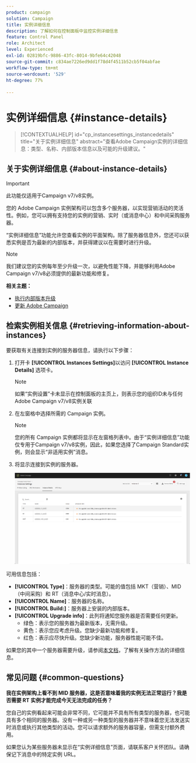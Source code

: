 ```yaml
---
product: campaign
solution: Campaign
title: 实例详细信息
description: 了解如何在控制面板中监控实例详细信息
feature: Control Panel
role: Architect
level: Experienced
exl-id: 02819bfc-9886-43fc-8014-9bfe64c42048
source-git-commit: c834ae7226ed9dd1f78d4f4511b52cb5f04abfae
workflow-type: tm+mt
source-wordcount: '529'
ht-degree: 77%

---
```


# 实例详细信息 {#instance-details}

>[!CONTEXTUALHELP]
>id="cp_instancesettings_instancedetails"
>title="关于实例详细信息"
>abstract="查看Adobe Campaign实例的详细信息：类型、名称、内部版本信息以及可能的升级建议。"

## 关于实例详细信息 {#about-instance-details}

>[!IMPORTANT]
>
>此功能仅适用于Campaign v7/v8实例。

您的 Adobe Campaign 实例架构可以包含多个服务器，以实现营销活动的灵活性。例如，您可以拥有支持您的实例的营销、实时（或消息中心）和中间采购服务器。

“实例详细信息”功能允许您查看实例的平面架构。除了服务器信息外，您还可以获悉实例是否为最新的内部版本，并获得建议以在需要时进行升级。

>[!NOTE]
>
>我们建议您的实例每年至少升级一次，以避免性能下降，并能够利用Adobe Campaign v7/v8必须提供的最新功能和修复。

**相关主题：**

* [执行内部版本升级](https://docs.campaign.adobe.com/doc/AC/getting_started/EN/buildUpgrade.html)
* [更新 Adobe Campaign](https://docs.campaign.adobe.com/doc/AC/en/PRO_Updating_Adobe_Campaign_Introduction.html)

## 检索实例相关信息 {#retrieving-information-about-instances}

要获取有关连接到实例的服务器信息，请执行以下步骤：

1. 打开卡 **[!UICONTROL Instances Settings]**&#x200B;以访问 **[!UICONTROL Instance Details]** 选项卡。

   >[!NOTE]
   >
   >如果“实例设置”卡未显示在控制面板的主页上，则表示您的组织ID未与任何Adobe Campaign v7/v8实例关联

1. 在左窗格中选择所需的 Campaign 实例。

   >[!NOTE]
   >
   >您的所有 Campaign 实例都将显示在左窗格列表中。由于“实例详细信息”功能仅专用于Campaign v7/v8实例，因此，如果您选择了Campaign Standard实例，则会显示“非适用实例”消息。

1. 将显示连接到实例的服务器。

   ![](assets/instance_details.png)

可用信息包括：

* **[!UICONTROL Type]**：服务器的类型。可能的值包括 MKT（营销）、MID（中间采购）和 RT（消息中心/实时消息）。
* **[!UICONTROL Name]**：服务器的名称。
* **[!UICONTROL Build:]**：服务器上安装的内部版本。
* **[!UICONTROL Upgrade info]**：此列将通知您服务器是否需要任何更新。
   * 绿色：表示您的服务器为最新版本，无需升级。
   * 黄色：表示您应考虑升级。您缺少最新功能和修复。
   * 红色：表示应尽快升级。您缺少新功能，服务器性能可能不佳。

如果您的其中一个服务器需要升级，请参阅[本文档](https://docs.campaign.adobe.com/doc/AC/getting_started/EN/buildUpgrade.html)，了解有关操作方法的详细信息。

## 常见问题 {#common-questions}

**我在实例架构上看不到 MID 服务器，这是否意味着我的实例无法正常运行？我是否需要 RT 实例才能完成今天无法完成的任务？**

您自己的实例看起来可能会非常不同，它可能并不具有所有类型的服务器，也可能具有多个相同的服务器。没有一种或另一种类型的服务器并不意味着您无法发送实时消息或执行其他类型的活动。您可以请求额外的服务器容量，但需支付额外费用。

如果您认为某些服务器未显示在“实例详细信息”页面，请联系客户关怀团队。请确保记下消息中的特定实例 URL。
